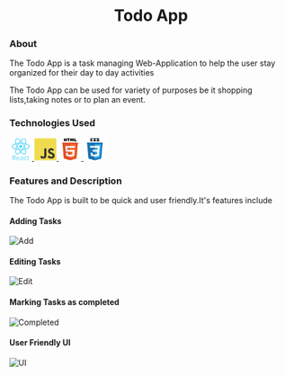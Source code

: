 <h1 align="center">Todo App</h1>

<h3>About</h3>
<p>The Todo App is a task managing Web-Application to help the user stay organized for their day to day activities</p> 
<p>The Todo App can be used for variety of purposes be it shopping lists,taking notes or to plan an event.</p>
<h3>Technologies Used</h3>
<p> <a href="https://reactjs.org/" target="_blank"> <img src="https://raw.githubusercontent.com/devicons/devicon/master/icons/react/react-original-wordmark.svg" alt="react" width="40" height="40"/> </a>
<a href="https://developer.mozilla.org/en-US/docs/Web/JavaScript" target="_blank"> <img src="https://raw.githubusercontent.com/devicons/devicon/master/icons/javascript/javascript-original.svg" alt="javascript" width="40" height="40"/> </a> 
<a href="https://www.w3.org/html/" target="_blank"> <img src="https://raw.githubusercontent.com/devicons/devicon/master/icons/html5/html5-original-wordmark.svg" alt="html5" width="40" height="40"/> </a><a href="https://www.w3schools.com/css/" target="_blank"> <img src="https://raw.githubusercontent.com/devicons/devicon/master/icons/css3/css3-original-wordmark.svg" alt="css3" width="40" height="40"/> </a></p>
<h3>Features and Description</h3>
<p>The Todo App is built to be quick and user friendly.It's features include</p>
<p>
<h4>Adding Tasks</h4>

![Add](https://user-images.githubusercontent.com/25654606/120463734-d5e73e80-c3b9-11eb-9f71-4c32a14cfe3f.gif)
</p>
<p>
<h4>Editing Tasks</h4>

![Edit](https://user-images.githubusercontent.com/25654606/120463766-dc75b600-c3b9-11eb-8c6b-aa1d2f8fe0ca.gif)
</p>
<p>
<h4>Marking Tasks as completed</h4>

![Completed](https://user-images.githubusercontent.com/25654606/120463779-e0093d00-c3b9-11eb-97bc-c1d2c3fac7f7.gif)
</p>
<p>

<h4>User Friendly UI</h4>

![UI](https://user-images.githubusercontent.com/25654606/120463809-e7c8e180-c3b9-11eb-9afe-d2ff3ac69ee3.png)
</p>

